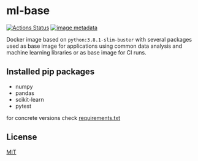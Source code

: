 # ml-base
[![Actions Status](https://github.com/kamko/ml-base/workflows/docker%20image%20build/badge.svg)](https://github.com/kamko/ml-base/actions "docker build status badge")
[![image metadata](https://images.microbadger.com/badges/image/kamko/ml-base.svg)](https://microbadger.com/images/kamko/ml-base "kamko/ml-base image metadata")

Docker image based on `python:3.8.1-slim-buster` with several packages used as base image for applications using common data analysis and machine learning libraries or as base image for CI runs.

## Installed pip packages

- numpy
- pandas
- scikit-learn
- pytest

for concrete versions check [requirements.txt](requirements.txt)

## License
[MIT](LICENSE)
